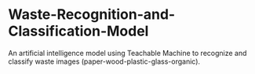 # Waste-Recognition-and-Classification-Model
An artificial intelligence model using Teachable Machine to recognize and classify waste images (paper-wood-plastic-glass-organic).
